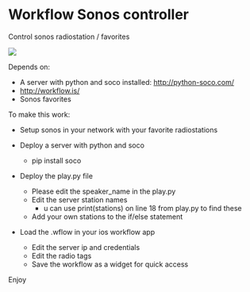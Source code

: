 # Workflow Sonos controller

Control sonos radiostation / favorites

![](https://gfycat.com/gifs/detail/JauntyGracefulHawk)


Depends on:

 * A server with python and soco installed: http://python-soco.com/
 * http://workflow.is/
 * Sonos favorites

To make this work:
* Setup sonos in your network with your favorite radiostations
* Deploy a server with python and soco
  * pip install soco
* Deploy the play.py file
	* Please edit the speaker_name in the play.py
	* Edit the server station names
		* u can use print(stations) on line 18 from play.py to find these
	* Add your own stations to the if/else statement
	
* Load the .wflow in your ios workflow app
	* Edit the server ip and credentials
	* Edit the radio tags
	* Save the workflow as a widget for quick access

Enjoy
